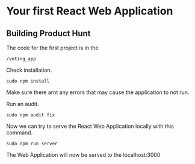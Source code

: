 # Your first React Web Application

## Building Product Hunt

The code for the first project is in the 

	/voting_app

Check installation.

	sudo npm install

Make sure there arnt any errors that may cause the application to not run.

Run an audit.

	sudo npm audit fix

Now we can try to serve the React Web Application locally with this command.

	sudo npm run server

The Web Application will now be served to the localhost:3000
